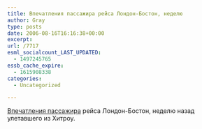 ```yaml
---
title: Впечатления пассажира рейса Лондон-Бостон, неделю
author: Gray
type: posts
date: 2006-08-16T16:16:38+00:00
excerpt:
url: /7717
esml_socialcount_LAST_UPDATED:
  - 1497245765
essb_cache_expire:
  - 1615908338
categories:
  - Uncategorized

---
```








<a href="http://www.designverb.com/2006/08/15/stuck-at-heathrow-airport-experience/" target="_blank">Впечатления пассажира</a> рейса Лондон-Бостон, неделю назад улетавшего из Хитроу.